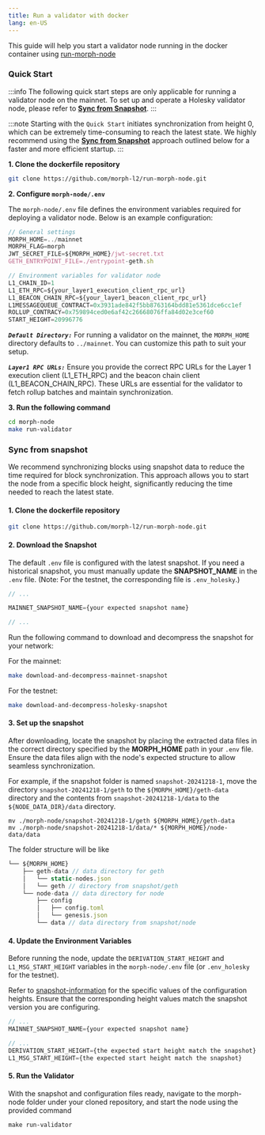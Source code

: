 ```yaml
---
title: Run a validator with docker
lang: en-US
---
```


This guide will help you start a validator node running in the docker container using [run-morph-node](https://github.com/morph-l2/run-morph-node)

### Quick Start

:::info
The following quick start steps are only applicable for running a validator node on the mainnet. To set up and operate a Holesky validator node, please refer to [**Sync from Snapshot**](#sync-from-snapshot).
:::

:::note
Starting with the `Quick Start` initiates synchronization from height 0, which can be extremely time-consuming to reach the latest state. We highly recommend using the [**Sync from Snapshot**](#sync-from-snapshot) approach outlined below for a faster and more efficient startup.
:::

**1. Clone the dockerfile repository**

```bash
git clone https://github.com/morph-l2/run-morph-node.git
```

**2. Configure `morph-node/.env`**

The `morph-node/.env` file defines the environment variables required for deploying a validator node. Below is an example configuration:

```js title="morph-node/.env"
// General settings
MORPH_HOME=../mainnet
MORPH_FLAG=morph
JWT_SECRET_FILE=${MORPH_HOME}/jwt-secret.txt
GETH_ENTRYPOINT_FILE=./entrypoint-geth.sh

// Environment variables for validator node
L1_CHAIN_ID=1
L1_ETH_RPC=${your_layer1_execution_client_rpc_url}
L1_BEACON_CHAIN_RPC=${your_layer1_beacon_client_rpc_url}
L1MESSAGEQUEUE_CONTRACT=0x3931ade842f5bb8763164bdd81e5361dce6cc1ef
ROLLUP_CONTRACY=0x759894ced0e6af42c26668076ffa84d02e3cef60
START_HEIGHT=20996776
```

***`Default Directory:`***
For running a validator on the mainnet, the `MORPH_HOME` directory defaults to `../mainnet`. You can customize this path to suit your setup.

***`Layer1 RPC URLs:`***
Ensure you provide the correct RPC URLs for the Layer 1 execution client (L1_ETH_RPC) and the beacon chain client (L1_BEACON_CHAIN_RPC). These URLs are essential for the validator to fetch rollup batches and maintain synchronization.

**3. Run the following command**

```bash
cd morph-node
make run-validator
```

### Sync from snapshot

We recommend synchronizing blocks using snapshot data to reduce the time required for block synchronization. This approach allows you to start the node from a specific block height, significantly reducing the time needed to reach the latest state.

#### 1. Clone the dockerfile repository

```bash
git clone https://github.com/morph-l2/run-morph-node.git
```

#### 2. Download the Snapshot

The default `.env` file is configured with the latest snapshot. If you need a historical snapshot, you must manually update the **SNAPSHOT_NAME** in the `.env` file. (Note: For the testnet, the corresponding file is `.env_holesky`.)

```js
// ...

MAINNET_SNAPSHOT_NAME={your expected snapshot name} 

// ...
```

Run the following command to download and decompress the snapshot for your network:

For the mainnet:

```bash
make download-and-decompress-mainnet-snapshot
```

For the testnet:
```bash
make download-and-decompress-holesky-snapshot
```

#### 3. Set up the snapshot

After downloading, locate the snapshot by placing the extracted data files in the correct directory specified by the **MORPH_HOME** path in your `.env` file. Ensure the data files align with the node's expected structure to allow seamless synchronization.

For example, if the snapshot folder is named ```snapshot-20241218-1```, move the directory ```snapshot-20241218-1/geth``` to the ```${MORPH_HOME}/geth-data``` directory and the contents from ```snapshot-20241218-1/data``` to the ```${NODE_DATA_DIR}/data``` directory.

```
mv ./morph-node/snapshot-20241218-1/geth ${MORPH_HOME}/geth-data
mv ./morph-node/snapshot-20241218-1/data/* ${MORPH_HOME}/node-data/data
```

The folder structure will be like 

```javascript
└── ${MORPH_HOME}
    ├── geth-data // data directory for geth
    │   └── static-nodes.json
    │   └── geth // directory from snapshot/geth   
    └── node-data // data directory for node
        ├── config
        │   ├── config.toml
        │   └── genesis.json
        └── data // data directory from snapshot/node
```

#### 4. Update the Environment Variables
Before running the node, update the `DERIVATION_START_HEIGHT` and `L1_MSG_START_HEIGHT` variables in the ```morph-node/.env``` file (or `.env_holesky` for the testnet).

Refer to [snapshot-information](https://github.com/morph-l2/run-morph-node?tab=readme-ov-file#snapshot-information) for the specific values of the configuration heights. Ensure that the corresponding height values match the snapshot version you are configuring.

```js
// ...
MAINNET_SNAPSHOT_NAME={your expected snapshot name} 

// ...
DERIVATION_START_HEIGHT={the expected start height match the snapshot}
L1_MSG_START_HEIGHT={the expected start height match the snapshot}

```

#### 5. Run the Validator
With the snapshot and configuration files ready, navigate to the morph-node folder under your cloned repository, and start the node using the provided command

```
make run-validator
```